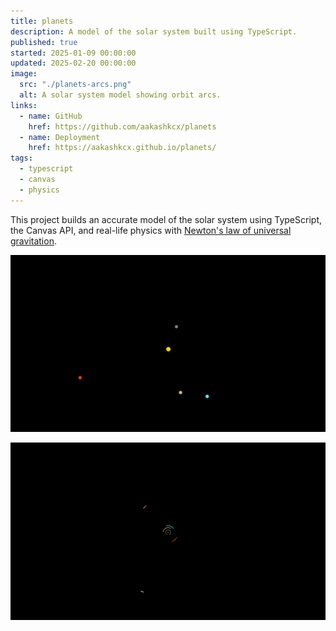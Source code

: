 ```yaml
---
title: planets
description: A model of the solar system built using TypeScript.
published: true
started: 2025-01-09 00:00:00
updated: 2025-02-20 00:00:00
image:
  src: "./planets-arcs.png"
  alt: A solar system model showing orbit arcs.
links:
  - name: GitHub
    href: https://github.com/aakashkcx/planets
  - name: Deployment
    href: https://aakashkcx.github.io/planets/
tags:
  - typescript
  - canvas
  - physics
---
```


This project builds an accurate model of the solar system using TypeScript, the Canvas API, and real-life physics with [Newton's law of universal gravitation](https://en.wikipedia.org/wiki/Newton%27s_law_of_universal_gravitation).

![A solar system model showing the 4 inner planets.](./planets.png)

![A solar system model showing the first 6 planets and their orbits.](./planets-wide.png)
